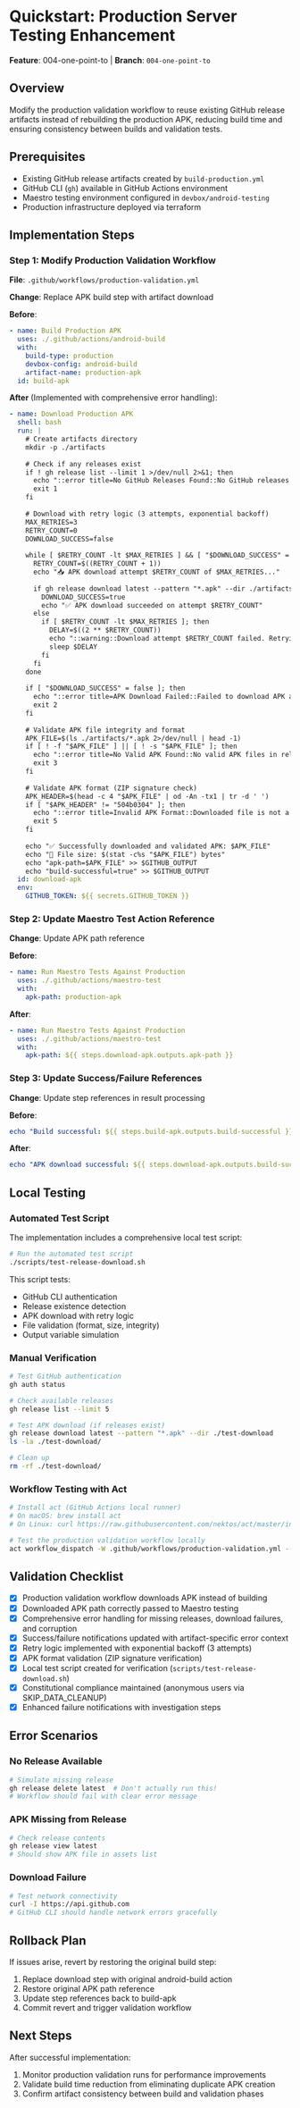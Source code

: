 # Quickstart: Production Server Testing Enhancement

**Feature**: 004-one-point-to | **Branch**: `004-one-point-to`

## Overview

Modify the production validation workflow to reuse existing GitHub release artifacts instead of rebuilding the production APK, reducing build time and ensuring consistency between builds and validation tests.

## Prerequisites

- Existing GitHub release artifacts created by `build-production.yml`
- GitHub CLI (`gh`) available in GitHub Actions environment
- Maestro testing environment configured in `devbox/android-testing`
- Production infrastructure deployed via terraform

## Implementation Steps

### Step 1: Modify Production Validation Workflow

**File**: `.github/workflows/production-validation.yml`

**Change**: Replace APK build step with artifact download

**Before**:
```yaml
- name: Build Production APK
  uses: ./.github/actions/android-build
  with:
    build-type: production
    devbox-config: android-build
    artifact-name: production-apk
  id: build-apk
```

**After** (Implemented with comprehensive error handling):
```yaml
- name: Download Production APK
  shell: bash
  run: |
    # Create artifacts directory
    mkdir -p ./artifacts
    
    # Check if any releases exist
    if ! gh release list --limit 1 >/dev/null 2>&1; then
      echo "::error title=No GitHub Releases Found::No GitHub releases exist for this repository. Check if build-production workflow completed successfully."
      exit 1
    fi
    
    # Download with retry logic (3 attempts, exponential backoff)
    MAX_RETRIES=3
    RETRY_COUNT=0
    DOWNLOAD_SUCCESS=false
    
    while [ $RETRY_COUNT -lt $MAX_RETRIES ] && [ "$DOWNLOAD_SUCCESS" = false ]; do
      RETRY_COUNT=$((RETRY_COUNT + 1))
      echo "📥 APK download attempt $RETRY_COUNT of $MAX_RETRIES..."
      
      if gh release download latest --pattern "*.apk" --dir ./artifacts 2>/dev/null; then
        DOWNLOAD_SUCCESS=true
        echo "✅ APK download succeeded on attempt $RETRY_COUNT"
      else
        if [ $RETRY_COUNT -lt $MAX_RETRIES ]; then
          DELAY=$((2 ** $RETRY_COUNT))
          echo "::warning::Download attempt $RETRY_COUNT failed. Retrying in ${DELAY} seconds..."
          sleep $DELAY
        fi
      fi
    done
    
    if [ "$DOWNLOAD_SUCCESS" = false ]; then
      echo "::error title=APK Download Failed::Failed to download APK after $MAX_RETRIES attempts."
      exit 2
    fi
    
    # Validate APK file integrity and format
    APK_FILE=$(ls ./artifacts/*.apk 2>/dev/null | head -1)
    if [ ! -f "$APK_FILE" ] || [ ! -s "$APK_FILE" ]; then
      echo "::error title=No Valid APK Found::No valid APK files in release assets."
      exit 3
    fi
    
    # Validate APK format (ZIP signature check)
    APK_HEADER=$(head -c 4 "$APK_FILE" | od -An -tx1 | tr -d ' ')
    if [ "$APK_HEADER" != "504b0304" ]; then
      echo "::error title=Invalid APK Format::Downloaded file is not a valid APK."
      exit 5
    fi
    
    echo "✅ Successfully downloaded and validated APK: $APK_FILE"
    echo "📁 File size: $(stat -c%s "$APK_FILE") bytes"
    echo "apk-path=$APK_FILE" >> $GITHUB_OUTPUT
    echo "build-successful=true" >> $GITHUB_OUTPUT
  id: download-apk
  env:
    GITHUB_TOKEN: ${{ secrets.GITHUB_TOKEN }}
```

### Step 2: Update Maestro Test Action Reference

**Change**: Update APK path reference

**Before**:
```yaml
- name: Run Maestro Tests Against Production
  uses: ./.github/actions/maestro-test
  with:
    apk-path: production-apk
```

**After**:
```yaml
- name: Run Maestro Tests Against Production
  uses: ./.github/actions/maestro-test
  with:
    apk-path: ${{ steps.download-apk.outputs.apk-path }}
```

### Step 3: Update Success/Failure References

**Change**: Update step references in result processing

**Before**:
```yaml
echo "Build successful: ${{ steps.build-apk.outputs.build-successful }}"
```

**After**:
```yaml
echo "APK download successful: ${{ steps.download-apk.outputs.build-successful }}"
```

## Local Testing

### Automated Test Script
The implementation includes a comprehensive local test script:

```bash
# Run the automated test script
./scripts/test-release-download.sh
```

This script tests:
- GitHub CLI authentication
- Release existence detection
- APK download with retry logic
- File validation (format, size, integrity)
- Output variable simulation

### Manual Verification
```bash
# Test GitHub authentication
gh auth status

# Check available releases
gh release list --limit 5

# Test APK download (if releases exist)
gh release download latest --pattern "*.apk" --dir ./test-download
ls -la ./test-download/

# Clean up
rm -rf ./test-download/
```

### Workflow Testing with Act
```bash
# Install act (GitHub Actions local runner)
# On macOS: brew install act
# On Linux: curl https://raw.githubusercontent.com/nektos/act/master/install.sh | sudo bash

# Test the production validation workflow locally
act workflow_dispatch -W .github/workflows/production-validation.yml --input terraform_deployment_id=local-test
```

## Validation Checklist

- [x] Production validation workflow downloads APK instead of building
- [x] Downloaded APK path correctly passed to Maestro testing  
- [x] Comprehensive error handling for missing releases, download failures, and corruption
- [x] Success/failure notifications updated with artifact-specific error context
- [x] Retry logic implemented with exponential backoff (3 attempts)
- [x] APK format validation (ZIP signature verification)
- [x] Local test script created for verification (`scripts/test-release-download.sh`)
- [x] Constitutional compliance maintained (anonymous users via SKIP_DATA_CLEANUP)
- [x] Enhanced failure notifications with investigation steps

## Error Scenarios

### No Release Available
```bash
# Simulate missing release
gh release delete latest  # Don't actually run this!
# Workflow should fail with clear error message
```

### APK Missing from Release
```bash
# Check release contents
gh release view latest
# Should show APK file in assets list
```

### Download Failure
```bash
# Test network connectivity
curl -I https://api.github.com
# GitHub CLI should handle network errors gracefully
```

## Rollback Plan

If issues arise, revert by restoring the original build step:

1. Replace download step with original android-build action
2. Restore original APK path reference
3. Update step references back to build-apk
4. Commit revert and trigger validation workflow

## Next Steps

After successful implementation:
1. Monitor production validation runs for performance improvements
2. Validate build time reduction from eliminating duplicate APK creation
3. Confirm artifact consistency between build and validation phases